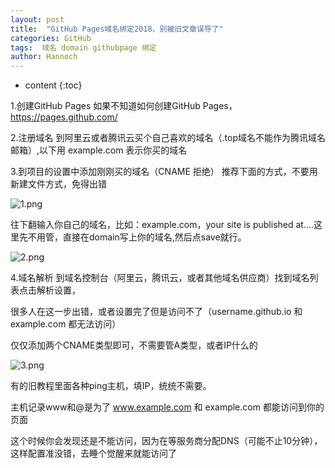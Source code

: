 ```yaml
---
layout: post
title:  "GitHub Pages域名绑定2018，别被旧文章误导了"
categories: GitHub
tags:  域名 domain githubpage 绑定
author: Hannoch
---
```


* content
{:toc}

1.创建GitHub Pages
如果不知道如何创建GitHub Pages，https://pages.github.com/

2.注册域名
到阿里云或者腾讯云买个自己喜欢的域名（.top域名不能作为腾讯域名邮箱）,以下用 example.com 表示你买的域名

3.到项目的设置中添加刚刚买的域名（CNAME 拒绝）
推荐下面的方式，不要用新建文件方式，免得出错

![1.png](https://upload-images.jianshu.io/upload_images/5451635-e15abba26297658d.png?imageMogr2/auto-orient/strip%7CimageView2/2/w/1240)


往下翻输入你自己的域名，比如：example.com，your site is published at....这里先不用管，直接在domain写上你的域名,然后点save就行。

![2.png](https://upload-images.jianshu.io/upload_images/5451635-c4f01c98c9388060.png?imageMogr2/auto-orient/strip%7CimageView2/2/w/1240)


4.域名解析
到域名控制台（阿里云，腾讯云，或者其他域名供应商）找到域名列表点击解析设置，

很多人在这一步出错，或者设置完了但是访问不了（username.github.io 和 example.com 都无法访问）

仅仅添加两个CNAME类型即可，不需要管A类型，或者IP什么的

![3.png](https://upload-images.jianshu.io/upload_images/5451635-fff8afc9091ab547.png?imageMogr2/auto-orient/strip%7CimageView2/2/w/1240)


有的旧教程里面各种ping主机，填IP，统统不需要。

主机记录www和@是为了 www.example.com 和 example.com 都能访问到你的页面

这个时候你会发现还是不能访问，因为在等服务商分配DNS（可能不止10分钟），这样配置准没错，去睡个觉醒来就能访问了

